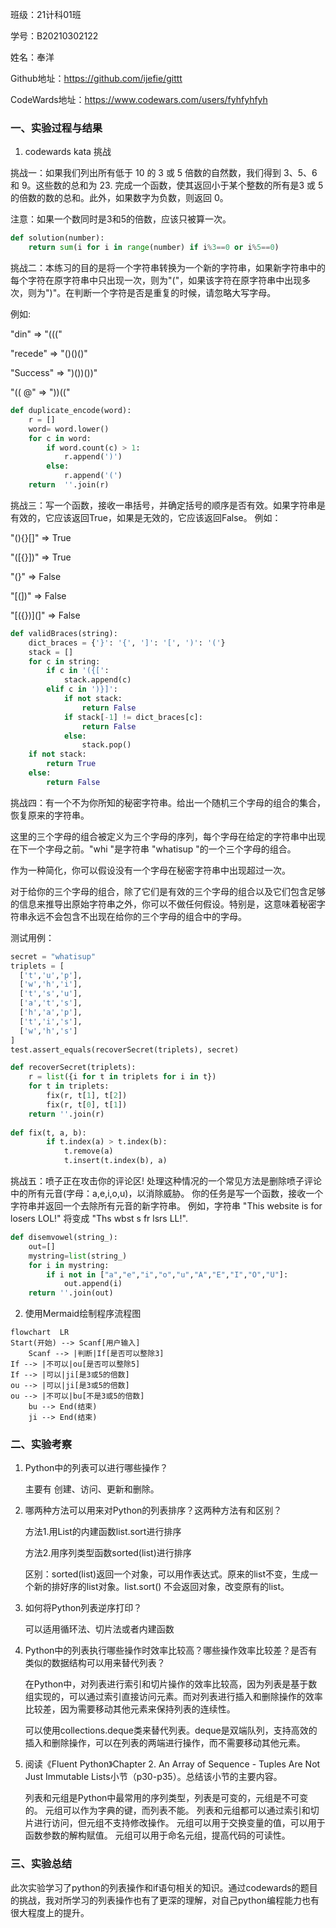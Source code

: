 班级：21计科01班


学号：B20210302122


姓名：奉洋


Github地址：https://github.com/ijefie/gittt


CodeWards地址：https://www.codewars.com/users/fyhfyhfyh


### 一、实验过程与结果
1. codewards kata 挑战

挑战一：如果我们列出所有低于 10 的 3 或 5 倍数的自然数，我们得到 3、5、6 和 9。这些数的总和为 23. 完成一个函数，使其返回小于某个整数的所有是3 或 5 的倍数的数的总和。此外，如果数字为负数，则返回 0。

注意：如果一个数同时是3和5的倍数，应该只被算一次。
```python
def solution(number):
    return sum(i for i in range(number) if i%3==0 or i%5==0)
```

挑战二：本练习的目的是将一个字符串转换为一个新的字符串，如果新字符串中的每个字符在原字符串中只出现一次，则为"("，如果该字符在原字符串中出现多次，则为")"。在判断一个字符是否是重复的时候，请忽略大写字母。

例如:

"din"      =>  "((("

"recede"   =>  "()()()"

"Success"  =>  ")())())"

"(( @"     =>  "))(("
```python
def duplicate_encode(word):
    r = []
    word= word.lower()
    for c in word:
        if word.count(c) > 1:
            r.append(')')
        else:
            r.append('(')
    return  ''.join(r)
```

挑战三：写一个函数，接收一串括号，并确定括号的顺序是否有效。如果字符串是有效的，它应该返回True，如果是无效的，它应该返回False。 例如：

"(){}[]" => True 

"([{}])" => True

 "(}" => False

 "[(])" => False 

"[({})](]" => False
```python
def validBraces(string):
    dict_braces = {'}': '{', ']': '[', ')': '('}
    stack = []
    for c in string:
        if c in '({[':
            stack.append(c)
        elif c in ')}]':
            if not stack:
                return False
            if stack[-1] != dict_braces[c]:
                return False
            else:
                stack.pop()
    if not stack:
        return True
    else:
        return False
```

挑战四：有一个不为你所知的秘密字符串。给出一个随机三个字母的组合的集合，恢复原来的字符串。

这里的三个字母的组合被定义为三个字母的序列，每个字母在给定的字符串中出现在下一个字母之前。"whi "是字符串 "whatisup "的一个三个字母的组合。

作为一种简化，你可以假设没有一个字母在秘密字符串中出现超过一次。

对于给你的三个字母的组合，除了它们是有效的三个字母的组合以及它们包含足够的信息来推导出原始字符串之外，你可以不做任何假设。特别是，这意味着秘密字符串永远不会包含不出现在给你的三个字母的组合中的字母。

测试用例：
```python
secret = "whatisup"
triplets = [
  ['t','u','p'],
  ['w','h','i'],
  ['t','s','u'],
  ['a','t','s'],
  ['h','a','p'],
  ['t','i','s'],
  ['w','h','s']
]
test.assert_equals(recoverSecret(triplets), secret)
```
```python
def recoverSecret(triplets):
    r = list({i for t in triplets for i in t})
    for t in triplets:
        fix(r, t[1], t[2])
        fix(r, t[0], t[1])
    return ''.join(r)
      
def fix(t, a, b):
        if t.index(a) > t.index(b):
            t.remove(a)
            t.insert(t.index(b), a)
```

挑战五：喷子正在攻击你的评论区! 处理这种情况的一个常见方法是删除喷子评论中的所有元音(字母：a,e,i,o,u)，以消除威胁。 你的任务是写一个函数，接收一个字符串并返回一个去除所有元音的新字符串。 例如，字符串 "This website is for losers LOL!" 将变成 "Ths wbst s fr lsrs LL!".
```python
def disemvowel(string_):
    out=[]
    mystring=list(string_)
    for i in mystring:
        if i not in ["a","e","i","o","u","A","E","I","O","U"]:
            out.append(i)
    return ''.join(out)


```


2. 使用Mermaid绘制程序流程图
```mermaid
flowchart  LR
Start(开始) --> Scanf[用户输入]
    Scanf --> |判断|If[是否可以整除3]
If --> |不可以|ou[是否可以整除5]
If --> |可以|ji[是3或5的倍数]
ou --> |可以|ji[是3或5的倍数]
ou --> |不可以|bu[不是3或5的倍数]
    bu --> End(结束)
    ji --> End(结束)

```


### 二、实验考察
1. Python中的列表可以进行哪些操作？

    主要有 创建、访问、更新和删除。
2. 哪两种方法可以用来对Python的列表排序？这两种方法有和区别？

    方法1.用List的内建函数list.sort进行排序

    方法2.用序列类型函数sorted(list)进行排序

    区别：sorted(list)返回一个对象，可以用作表达式。原来的list不变，生成一个新的排好序的list对象。list.sort() 不会返回对象，改变原有的list。

3. 如何将Python列表逆序打印？
   
   可以适用循环法、切片法或者内建函数
4. Python中的列表执行哪些操作时效率比较高？哪些操作效率比较差？是否有类似的数据结构可以用来替代列表？

    在Python中，对列表进行索引和切片操作的效率比较高，因为列表是基于数组实现的，可以通过索引直接访问元素。而对列表进行插入和删除操作的效率比较差，因为需要移动其他元素来保持列表的连续性。

    可以使用collections.deque类来替代列表。deque是双端队列，支持高效的插入和删除操作，可以在列表的两端进行操作，而不需要移动其他元素。
5. 阅读《Fluent Python》Chapter 2. An Array of Sequence - Tuples Are Not Just Immutable Lists小节（p30-p35）。总结该小节的主要内容。

   列表和元组是Python中最常用的序列类型，列表是可变的，元组是不可变的。
   元组可以作为字典的键，而列表不能。
   列表和元组都可以通过索引和切片进行访问，但元组不支持修改操作。
   元组可以用于交换变量的值，可以用于函数参数的解构赋值。
   元组可以用于命名元组，提高代码的可读性。

### 三、实验总结
此次实验学习了python的列表操作和if语句相关的知识。通过codewards的题目的挑战，我对所学习的列表操作也有了更深的理解，对自己python编程能力也有很大程度上的提升。

